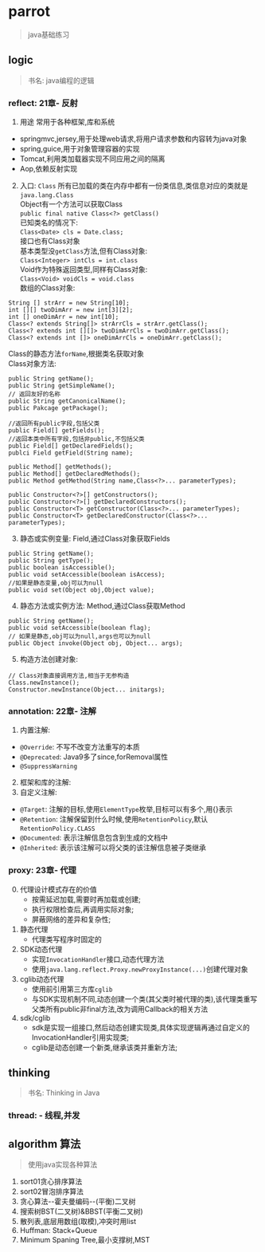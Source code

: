 # parrot 

> java基础练习

## logic
> 书名: java编程的逻辑

### reflect: 21章- 反射

1. 用途
常用于各种框架,库和系统
 - springmvc,jersey,用于处理web请求,将用户请求参数和内容转为java对象
 - spring,guice,用于对象管理容器的实现
 - Tomcat,利用类加载器实现不同应用之间的隔离
 - Aop,依赖反射实现

2. 入口: `Class`
所有已加载的类在内存中都有一份类信息,类信息对应的类就是`java.lang.Class`  
Object有一个方法可以获取Class  
`public final native Class<?> getClass()`  
已知类名的情况下:  
`Class<Date> cls = Date.class;`  
接口也有Class对象   
基本类型没`getClass`方法,但有Class对象:  
`Class<Integer> intCls = int.class`  
Void作为特殊返回类型,同样有Class对象:  
`Class<Void> voidCls = void.class`  
数组的Class对象: 
 
```
String [] strArr = new String[10];
int [][] twoDimArr = new int[3][2];
int [] oneDimArr = new int[10];
Class<? extends String[]> strArrCls = strArr.getClass();
Class<? extends int [][]> twoDimArrCls = twoDimArr.getClass();
Class<? extends int []> oneDimArrCls = oneDimArr.getClass();
```

Class的静态方法`forName`,根据类名获取对象  
Class对象方法:  

```
public String getName();
public String getSimpleName();
// 返回友好的名称
public String getCanonicalName();
public Pakcage getPackage();

//返回所有public字段,包括父类
public Field[] getFields();
//返回本类中所有字段,包括非public,不包括父类
public Field[] getDeclaredFields();
publci Field getField(String name);

public Method[] getMethods();
public Method[] getDeclaredMethods();
public Method getMethod(String name,Class<?>... parameterTypes);

public Constructor<?>[] getConstructors();
public Constructor<?>[] getDeclaredConstructors();
public Constructor<T> getConstructor(Class<?>... parameterTypes);
public Constructor<T> getDeclaredConstructor(Class<?>... parameterTypes);

```

3. 静态或实例变量: Field,通过Class对象获取Fields

```
public String getName();
public String getType();
public boolean isAccessible();
public void setAccessible(boolean isAccess);
//如果是静态变量,obj可以为null
public void set(Object obj,Object value);
```

4. 静态方法或实例方法: Method,通过Class获取Method

```
public String getName();
public void setAccessible(boolean flag);
// 如果是静态,obj可以为null,args也可以为null
public Object invoke(Object obj, Object... args);
```

5. 构造方法创建对象: 

```
// Class对象直接调用方法,相当于无参构造
Class.newInstance();
Constructor.newInstance(Object... initargs);
```

### annotation: 22章- 注解

1. 内置注解:  
 - `@Override`: 不写不改变方法重写的本质
 - `@Deprecated`: Java9多了since,forRemoval属性
 - `@SuppressWarning`

2. 框架和库的注解:  
3. 自定义注解:  
 - `@Target`: 注解的目标,使用`ElementType`枚举,目标可以有多个,用{}表示
 - `@Retention`: 注解保留到什么时候,使用`RetentionPolicy`,默认`RetentionPolicy.CLASS`
 - `@Documented`: 表示注解信息包含到生成的文档中
 - `@Inherited`: 表示该注解可以将父类的该注解信息被子类继承

### proxy: 23章- 代理

0. 代理设计模式存在的价值
    - 按需延迟加载,需要时再加载或创建;
    - 执行权限检查后,再调用实际对象;
    - 屏蔽网络的差异和复杂性;
1. 静态代理
    - 代理类写程序时固定的
2. SDK动态代理
    - 实现`InvocationHandler`接口,动态代理方法
    - 使用`java.lang.reflect.Proxy.newProxyInstance(...)`创建代理对象
3. cglib动态代理
    - 使用前引用第三方库`cglib`
    - 与SDK实现机制不同,动态创建一个类(其父类时被代理的类),该代理类重写父类所有public非final方法,改为调用Callback的相关方法
4. sdk/cglib
    - sdk是实现一组接口,然后动态创建实现类,具体实现逻辑再通过自定义的InvocationHandler引用实现类;
    - cglib是动态创建一个新类,继承该类并重新方法;

    
## thinking
> 书名: Thinking in Java

### thread: - 线程,并发


## algorithm 算法
> 使用java实现各种算法

1. sort01贪心排序算法
2. sort02冒泡排序算法
3. 贪心算法--霍夫曼编码--(平衡)二叉树
4. 搜索树BST(二叉树)&BBST(平衡二叉树)
5. 散列表,底层用数组(取模),冲突时用list
6. Huffman: Stack+Queue
7. Minimum Spaning Tree,最小支撑树,MST

    
    